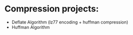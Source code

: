 # Compression projects:
- Deflate Algorithm (lz77 encoding + huffman compression)
- Huffman Algorithm 
